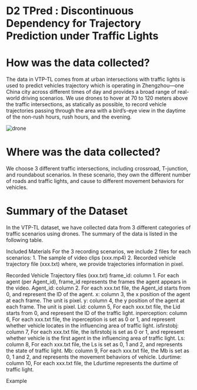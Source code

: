 # D2 TPred : Discontinuous Dependency for Trajectory Prediction under Traffic Lights
# How was the data collected?
The data in VTP-TL comes from at urban intersections with traffic lights is used to predict vehicles trajectory which is operating in Zhengzhou—one China city across different times of day and provides a broad range of real-world driving scenarios. We use drones to hover at 70 to 120 meters above the traffic intersections, as statically as possible, to record vehicle trajectories passing through the area with a bird’s-eye view in the daytime of the non-rush hours, rush hours, and the evening.

![drone](https://github.com/VTP-TL/Discontinuous-Dependency-for-Trajectory-Prediction-under-Traffic-Lights/blob/main/github1.png)


# Where was the data collected?
We choose 3 different traffic intersections, including crossroad, T-junction, and roundabout scenarios. In these scenario, they own the different number of roads and traffic lights, and cause to different movement behaviors for vehicles.

# Summary of the Dataset
In the VTP-TL dataset, we have collected data from 3 different categories of traffic scenarios using drones. The summary of the data is listed in the following table. 

Included Materials
For the 3 recording scenarios, we include 2 files for each scenarios:  1. The sample of video clips (xxx.mp4) 
2. Recorded vehicle trajectory file (xxx.txt)  where, we provide trajectories information in pixel.

Recorded Vehicle Trajectory files (xxx.txt)
frame_id: column 1. For each agent (per Agent_id), frame_id represents the frames the agent appears in the video.
Agent_id: column 2. For each xxx.txt file, the Agent_id starts from 0, and represent the ID of the agent.
x: column 3, the x position of the agent at each frame. The unit is pixel.
y: column 4, the y position of the agent at each frame. The unit is pixel.
Lid: column 5, For each xxx.txt file, the Lid starts from 0, and represent the ID of the traffic light.
inperception: column 6, For each xxx.txt file, the inperception is set as 0 or 1, and represent whether vehicle locates in the influencing area of traffic light. 
isfirstobj: column 7, For each xxx.txt file, the isfirstobj is set as 0 or 1, and represent whether vehicle is the first agent in the influencing area of traffic light. 
Ls: column 8, For each xxx.txt file, the Ls is set as 0, 1 and 2, and represents the state of traffic light. 
Mb: column 9, For each xxx.txt file, the Mb is set as 0, 1 and 2, and represents the movement behaviors of vehicle. 
Ldurtime: column 10, For each xxx.txt file, the Ldurtime represents the durtime of traffic light. 

Example



